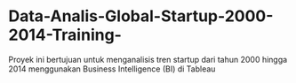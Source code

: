# Data-Analis-Global-Startup-2000-2014-Training-
Proyek ini bertujuan untuk menganalisis tren startup dari tahun 2000 hingga 2014 menggunakan Business Intelligence (BI) di Tableau
